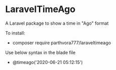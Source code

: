 # LaravelTimeAgo
A Laravel package to show a time in "Ago" format

To install:

* composer require parthvora777/laraveltimeago

Use below syntax in the blade file

* @timeago('2020-06-21 05:12:15')
